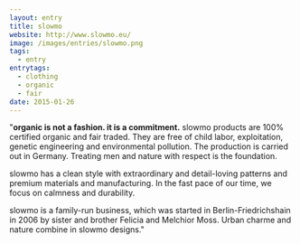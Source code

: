 ```yaml
---
layout: entry
title: slowmo
website: http://www.slowmo.eu/
image: /images/entries/slowmo.png
tags:
  - entry
entrytags:
  - clothing
  - organic
  - fair
date: 2015-01-26
---
```


"**organic is not a fashion. it is a commitment.**
slowmo products are 100% certified organic and fair traded. They are free of child labor, exploitation, genetic engineering and environmental pollution. The production is carried out in Germany. Treating men and nature with respect is the foundation.

slowmo has a clean style with extraordinary and detail-loving patterns and premium materials and manufacturing. In the fast pace of our time, we focus on calmness and durability.

slowmo is a family-run business, which was started in Berlin-Friedrichshain in 2006 by sister and brother Felicia and Melchior Moss. Urban charme and nature combine in slowmo designs."